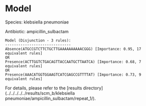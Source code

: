 
# Model

Species: klebsiella pneumoniae

Antibiotic: ampicillin_sulbactam

```
Model (Disjunction - 3 rules):
------------------------------
Absence(ATGCCGTCTTCTGCTTGAAAAAAAAAACGGG) [Importance: 0.95, 17 equivalent rules]
OR
Presence(ACTTGGTCTGACAGTTACCAATGCTTAATCA) [Importance: 0.68, 7 equivalent rules]
OR
Presence(AAACATGGTGGAAGTCATCGAGCCGTTTTAT) [Importance: 0.73, 9 equivalent rules]

```

For details, please refer to the [results directory](../../../../../results/scm_b/klebsiella pneumoniae/ampicillin_sulbactam/repeat_1/).

